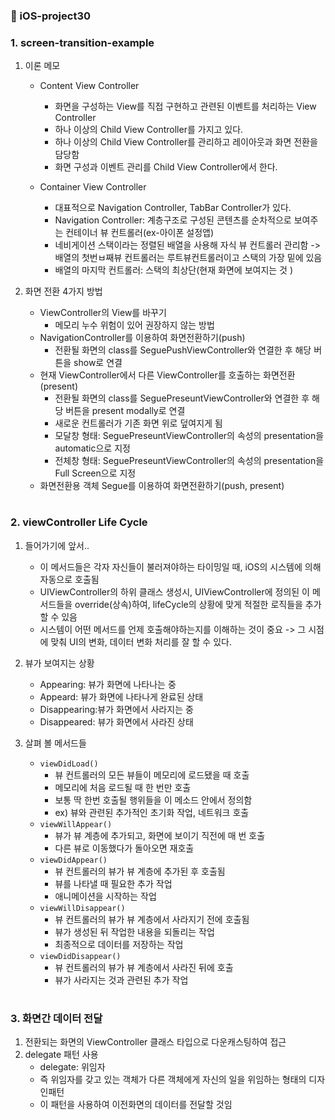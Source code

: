### 🍏 iOS-project30

### 1. screen-transition-example
1. 이론 메모
    - Content View Controller
        - 화면을 구성하는 View를 직접 구현하고 관련된 이벤트를 처리하는 View Controller
        - 하나 이상의 Child View Controller를 가지고 있다.
        - 하나 이상의 Child View Controller를 관리하고 레이아웃과 화면 전환을 담당함
        - 화면 구성과 이벤트 관리를 Child View Controller에서 한다.

    - Container View Controller
        - 대표적으로 Navigation Controller, TabBar Controller가 있다.
        - Navigation Controller: 계층구조로 구성된 콘텐츠를 순차적으로 보여주는 컨테이너 뷰 컨트롤러(ex-아이폰 설정앱)
        - 네비게이션 스택이라는 정렬된 배열을 사용해 자식 뷰 컨트롤러 관리함 -> 배열의 첫번ㅂ째뷰 컨트롤러는 루트뷰컨트롤러이고 스택의 가장 밑에 있음
        - 배열의 마지막 컨트롤러: 스택의 최상단(현재 화면에 보여지는 것 )

2. 화면 전환 4가지 방법
    - ViewController의 View를 바꾸기
        - 메모리 누수 위험이 있어 권장하지 않는 방법
    - NavigationController를 이용하여 화면전환하기(push)
        - 전환될 화면의 class를 SeguePushViewController와 연결한 후 해당 버튼을 show로 연결
    - 현재 ViewController에서 다른 ViewController를 호출하는 화면전환(present)
        - 전환될 화면의 class를 SeguePreseuntViewController와 연결한 후 해당 버튼을 present modally로 연결
        - 새로운 컨트롤러가 기존 화면 위로 덮여지게 됨
        - 모달창 형태: SeguePreseuntViewController의 속성의 presentation을 automatic으로 지정
        - 전체창 형태: SeguePreseuntViewController의 속성의 presentation을 Full Screen으로 지정
    - 화면전환용 객체 Segue를 이용하여 화면전환하기(push, present)
        
#

### 2. viewController Life Cycle
1. 들어가기에 앞서..
    - 이 메서드들은 각자 자신들이 불러져야하는 타이밍일 때, iOS의 시스템에 의해 자동으로 호출됨
    - UIViewController의 하위 클래스 생성시, UIViewController에 정의된 이 메서드들을 override(상속)하여, lifeCycle의 상황에 맞게 적절한 로직들을 추가할 수 있음
    - 시스템이 어떤 메서드를 언제 호출해야하는지를 이해하는 것이 중요 -> 그 시점에 맞춰 UI의 변화, 데이터 변화 처리를 잘 할 수 있다.
    
2. 뷰가 보여지는 상황
    - Appearing: 뷰가 화면에 나타나는 중
    - Appeard: 뷰가 화면에 나타나게 완료된 상태
    - Disappearing:뷰가 화면에서 사라지는 중
    - Disappeared: 뷰가 화면에서 사라진 상태

3. 살펴 볼 메서드들
    - `viewDidLoad()`
        - 뷰 컨트롤러의 모든 뷰들이 메모리에 로드됐을 때 호출
        - 메모리에 처음 로드될 때 한 번만 호출
        - 보통 딱 한번 호출될 행위들을 이 메소드 안에서 정의함
        - ex) 뷰와 관련된 추가적인 초기화 작업, 네트워크 호출
    - `viewWillAppear()`
        - 뷰가 뷰 계층에 추가되고, 화면에 보이기 직전에 매 번 호출
        - 다른 뷰로 이동했다가 돌아오면 재호출
    - `viewDidAppear()`
        - 뷰 컨트롤러의 뷰가 뷰 계층에 추가된 후 호출됨
        - 뷰를 나타낼 때 필요한 추가 작업
        - 애니메이션을 시작하는 작업
    - `viewWillDisappear()`
        - 뷰 컨트롤러의 뷰가 뷰 계층에서 사라지기 전에 호출됨
        - 뷰가 생성된 뒤 작업한 내용을 되돌리는 작업
        - 최종적으로 데이터를 저장하는 작업
    - `viewDidDisappear()`
        - 뷰 컨트롤러의 뷰가 뷰 계층에서 사라진 뒤에 호출
        - 뷰가 사라지는 것과 관련된 추가 작업
    
#

### 3. 화면간 데이터 전달
1. 전환되는 화면의 ViewController 클래스 타입으로 다운캐스팅하여 접근
2. delegate 패턴 사용
    - delegate: 위임자
    - 즉 위임자를 갖고 있는 객체가 다른 객체에게 자신의 일을 위임하는 형태의 디자인패턴
    - 이 패턴을 사용하여 이전화면의 데이터를 전달할 것임

